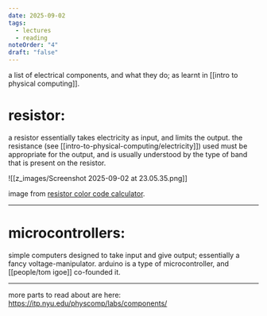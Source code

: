 ```yaml
---
date: 2025-09-02
tags:
  - lectures
  - reading
noteOrder: "4"
draft: "false"
---
```

a list of electrical components, and what they do; as learnt in [[intro to physical computing]].

# resistor: 
a resistor essentially takes electricity as input, and limits the output. the resistance (see [[intro-to-physical-computing/electricity]]) used must be appropriate for the output, and is usually understood by the type of band that is present on the resistor. 

![[z_images/Screenshot 2025-09-02 at 23.05.35.png]]
<figcaption>image from <a href = "https://resistorcolorcodecalc.com/">resistor color code calculator</a>.</figcaption>

---
# microcontrollers: 
simple computers designed to take input and give output; essentially a fancy voltage-manipulator. arduino is a type of microcontroller, and [[people/tom igoe]] co-founded it. 

---
more parts to read about are here: https://itp.nyu.edu/physcomp/labs/components/

